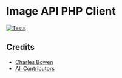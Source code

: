 
# Image API PHP Client

[![Tests](https://github.com/teemill/image-api-client-php/actions/workflows/run-tests.yml/badge.svg?branch=main)](https://github.com/teemill/image-api-client-php/actions/workflows/run-tests.yml)

## Credits

- [Charles Bowen](https://github.com/cbowofrivia)
- [All Contributors](../../contributors)
